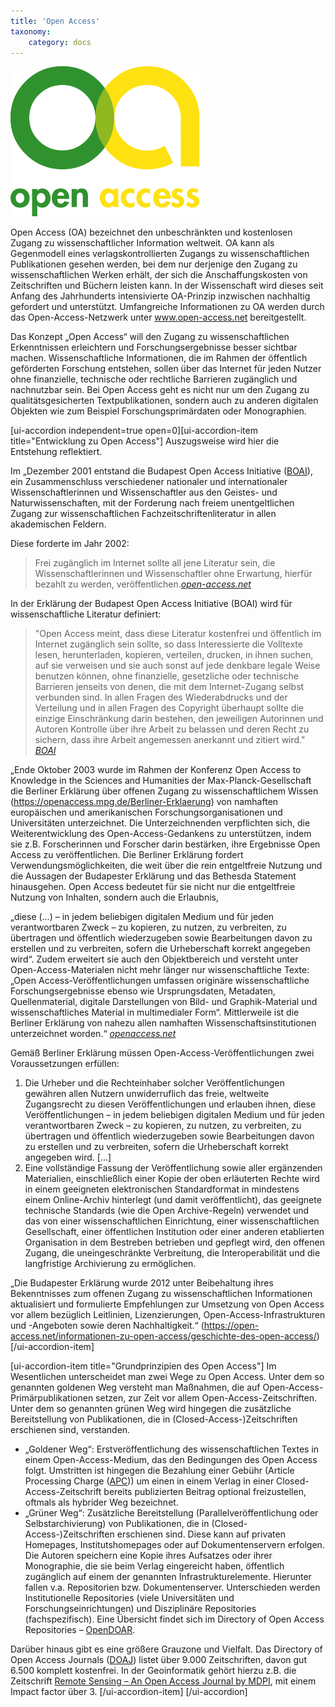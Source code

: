 ```yaml
---
title: 'Open Access'
taxonomy:
    category: docs
---
```


![](oa.png "OpenAccess")

Open Access (OA) bezeichnet den unbeschränkten und kostenlosen Zugang zu wissenschaftlicher Information weltweit. OA kann als Gegenmodell eines verlagskontrollierten Zugangs zu wissenschaftlichen Publikationen gesehen werden, bei dem nur derjenige den Zugang zu wissenschaftlichen Werken erhält, der sich die Anschaffungskosten von Zeitschriften und Büchern leisten kann. In der Wissenschaft wird dieses seit Anfang des Jahrhunderts intensivierte OA-Prinzip inzwischen nachhaltig gefordert und unterstützt. Umfangreiche Informationen zu OA werden durch das Open-Access-Netzwerk unter www.open-access.net bereitgestellt.

Das Konzept „Open Access“ will den Zugang zu wissenschaftlichen Erkenntnissen erleichtern und Forschungsergebnisse besser sichtbar machen. Wissenschaftliche Informationen, die im Rahmen der öffentlich geförderten Forschung entstehen, sollen über das Internet für jeden Nutzer ohne finanzielle, technische oder rechtliche Barrieren zugänglich und nachnutzbar sein. Bei Open Access geht es nicht nur um den Zugang zu qualitätsgesicherten Textpublikationen, sondern auch zu anderen digitalen Objekten wie zum Beispiel Forschungsprimärdaten oder Monographien.

[ui-accordion independent=true open=0][ui-accordion-item title="Entwicklung zu Open Access"]
Auszugsweise wird hier die Entstehung reflektiert.

Im „Dezember 2001 entstand die Budapest Open Access Initiative ([BOAI](http://www.budapestopenaccessinitiative.org/)), ein Zusammenschluss verschiedener nationaler und internationaler Wissenschaftlerinnen und Wissenschaftler aus den Geistes- und Naturwissenschaften, mit der Forderung nach freiem unentgeltlichen Zugang zur wissenschaftlichen Fachzeitschriftenliteratur in allen akademischen Feldern.

Diese forderte im Jahr 2002:
> Frei zugänglich im Internet sollte all jene Literatur sein, die Wissenschaftlerinnen und Wissenschaftler ohne Erwartung, hierfür bezahlt zu werden, veröffentlichen.<cite>[open-access.net](https://open-access.net/informationen-zu-open-access/geschichte-des-open-access/)</cite>

In der Erklärung der Budapest Open Access Initiative (BOAI) wird für wissenschaftliche Literatur definiert:
> "Open Access meint, dass diese Literatur kostenfrei und öffentlich im Internet zugänglich sein sollte, so dass Interessierte die Volltexte lesen, herunterladen, kopieren, verteilen, drucken, in ihnen suchen, auf sie verweisen und sie auch sonst auf jede denkbare legale Weise benutzen können, ohne finanzielle, gesetzliche oder technische Barrieren jenseits von denen, die mit dem Internet-Zugang selbst verbunden sind. In allen Fragen des Wiederabdrucks und der Verteilung und in allen Fragen des Copyright überhaupt sollte die einzige Einschränkung darin bestehen, den jeweiligen Autorinnen und Autoren Kontrolle über ihre Arbeit zu belassen und deren Recht zu sichern, dass ihre Arbeit angemessen anerkannt und zitiert wird."
<cite>[BOAI](http://www.budapestopenaccessinitiative.org/)</cite>

„Ende Oktober 2003 wurde im Rahmen der Konferenz Open Access to Knowledge in the Sciences and Humanities der Max-Planck-Gesellschaft die Berliner Erklärung über offenen Zugang zu wissenschaftlichem Wissen (https://openaccess.mpg.de/Berliner-Erklaerung) von namhaften europäischen und amerikanischen Forschungsorganisationen und Universitäten unterzeichnet. Die Unterzeichnenden verpflichten sich, die Weiterentwicklung des Open-Access-Gedankens zu unterstützen, indem sie z.B. Forscherinnen und Forscher darin bestärken, ihre Ergebnisse Open Access zu veröffentlichen. Die Berliner Erklärung fordert Verwendungsmöglichkeiten, die weit über die rein entgeltfreie Nutzung  und die Aussagen der Budapester Erklärung und das Bethesda Statement  hinausgehen. Open Access bedeutet für sie nicht nur die entgeltfreie Nutzung von Inhalten, sondern auch die Erlaubnis,

„diese (…) – in jedem beliebigen digitalen Medium und für jeden verantwortbaren Zweck – zu kopieren, zu nutzen, zu verbreiten, zu übertragen und öffentlich wiederzugeben sowie Bearbeitungen davon zu erstellen und zu verbreiten, sofern die Urheberschaft korrekt angegeben wird“.  Zudem erweitert sie auch den Objektbereich und versteht unter Open-Access-Materialen nicht mehr länger nur wissenschaftliche Texte: „Open Access-Veröffentlichungen umfassen originäre wissenschaftliche Forschungsergebnisse ebenso wie Ursprungsdaten, Metadaten, Quellenmaterial, digitale Darstellungen von Bild- und Graphik-Material und wissenschaftliches Material in multimedialer Form“. Mittlerweile ist die Berliner Erklärung von nahezu allen namhaften Wissenschaftsinstitutionen unterzeichnet worden.“
 <cite>[openaccess.net](https://open-access.net/informationen-zu-open-access/geschichte-des-open-access/)</cite>

Gemäß Berliner Erklärung müssen Open-Access-Veröffentlichungen zwei Voraussetzungen erfüllen:
1. Die Urheber und die Rechteinhaber solcher Veröffentlichungen gewähren allen Nutzern unwiderruflich das freie, weltweite Zugangsrecht zu diesen Veröffentlichungen und erlauben ihnen, diese Veröffentlichungen – in jedem beliebigen digitalen Medium und für jeden verantwortbaren Zweck – zu kopieren, zu nutzen, zu verbreiten, zu übertragen und öffentlich wiederzugeben sowie Bearbeitungen davon zu erstellen und zu verbreiten, sofern die Urheberschaft korrekt angegeben wird. [...]
2. Eine vollständige Fassung der Veröffentlichung sowie aller ergänzenden Materialien, einschließlich einer Kopie der oben erläuterten Rechte wird in einem geeigneten elektronischen Standardformat in mindestens einem Online-Archiv hinterlegt (und damit veröffentlicht), das geeignete technische Standards (wie die Open Archive-Regeln) verwendet und das von einer wissenschaftlichen Einrichtung, einer wissenschaftlichen Gesellschaft, einer öffentlichen Institution oder einer anderen etablierten Organisation in dem Bestreben betrieben und gepflegt wird, den offenen Zugang, die uneingeschränkte Verbreitung, die Interoperabilität und die langfristige Archivierung zu ermöglichen.

„Die Budapester Erklärung wurde 2012 unter Beibehaltung ihres Bekenntnisses zum offenen Zugang zu wissenschaftlichen Informationen aktualisiert und formulierte Empfehlungen zur Umsetzung von Open Access vor allem bezüglich Leitlinien, Lizenzierungen, Open-Access-Infrastrukturen und -Angeboten sowie deren Nachhaltigkeit.“ (https://open-access.net/informationen-zu-open-access/geschichte-des-open-access/)
[/ui-accordion-item]

[ui-accordion-item title="Grundprinzipien des Open Access"]
Im Wesentlichen unterscheidet man zwei Wege zu Open Access. Unter dem so genannten goldenen Weg versteht man Maßnahmen, die auf Open-Access-Primärpublikationen setzen, zur Zeit vor allem Open-Access-Zeitschriften. Unter dem so genannten grünen Weg wird hingegen die zusätzliche Bereitstellung von Publikationen, die in (Closed-Access-)Zeitschriften erschienen sind, verstanden.

* „Goldener Weg“: Erstveröffentlichung des wissenschaftlichen Textes in einem Open-Access-Medium, das den Bedingungen des Open Access folgt. Umstritten ist hingegen die Bezahlung einer Gebühr (Article Processing Charge ([APC](https://de.wikipedia.org/wiki/Open_Access#Publikationsgebühren))) um einen in einem Verlag in einer Closed-Access-Zeitschrift bereits publizierten Beitrag optional freizustellen, oftmals als hybrider Weg bezeichnet.
* „Grüner Weg“: Zusätzliche Bereitstellung (Parallelveröffentlichung oder Selbstarchivierung) von Publikationen, die in (Closed-Access-)Zeitschriften erschienen sind. Diese kann auf privaten Homepages, Institutshomepages oder auf Dokumentenservern erfolgen. Die Autoren speichern eine Kopie ihres Aufsatzes oder ihrer Monographie, die sie beim Verlag eingereicht haben, öffentlich zugänglich auf einem der genannten Infrastrukturelemente. Hierunter fallen v.a. Repositorien bzw. Dokumentenserver. Unterschieden werden Institutionelle Repositories (viele Universitäten und Forschungseinrichtungen) und Disziplinäre Repositories (fachspezifisch). Eine Übersicht findet sich im Directory of Open Access Repositories – [OpenDOAR](http://www.opendoar.org/).

Darüber hinaus gibt es eine größere Grauzone und Vielfalt.
Das Directory of Open Access Journals ([DOAJ](https://doaj.org/)) listet über 9.000 Zeitschriften, davon gut 6.500 komplett kostenfrei. In der Geoinformatik gehört hierzu z.B. die Zeitschrift [Remote Sensing – An Open Access Journal by MDPI](http://www.mdpi.com/journal/remotesensing), mit einem Impact factor über 3.
[/ui-accordion-item]
[/ui-accordion]
